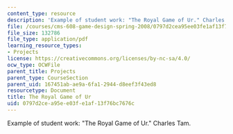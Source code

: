 ```yaml
---
content_type: resource
description: 'Example of student work: "The Royal Game of Ur." Charles Tam.'
file: /courses/cms-608-game-design-spring-2008/0797d2cea95ee03fe1af13f76bc7676c_tam1.pdf
file_size: 132786
file_type: application/pdf
learning_resource_types:
- Projects
license: https://creativecommons.org/licenses/by-nc-sa/4.0/
ocw_type: OCWFile
parent_title: Projects
parent_type: CourseSection
parent_uid: 167451ab-ae9a-6fa1-2944-d8eef3f43ed8
resourcetype: Document
title: The Royal Game of Ur
uid: 0797d2ce-a95e-e03f-e1af-13f76bc7676c
---
```

Example of student work: "The Royal Game of Ur." Charles Tam.